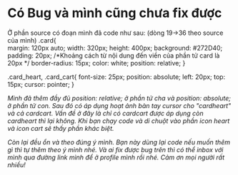 # Có Bug và mình cũng chưa fix được
Ở phần source có đoạn mình đã code như sau: (dòng 19->36 theo source của mình)
.card{  
    margin: 120px auto; 
    width: 320px; 
    height: 400px; 
    background: #272D40; 
    padding: 20px; /*Khoảng cách từ nội dung đến viền của phần tử card là 20px */
    border-radius: 15px; 
    color: white; 
    position: relative; 
}

.card_heart, .card_cart{ 
    font-size: 25px; 
    position: absolute; 
    left: 20px; 
    top: 15px; 
    cursor: pointer; 
}

_Mình đã thêm đầy đủ position: relative; ở phần tử cha và position: absolute; ở phần tử con. Sau đó có áp dụng hoạt ảnh bàn tay cursor cho "cardheart" và cả cardcart. Vấn đề ở đây là chỉ có cardcart được áp dụng còn cardheart thì lại không. Khi bạn chạy code và di chuột vào phần icon heart và icon cart sẽ thấy phần khác biệt._

_Còn lại đều ổn và theo đúng ý mình. Bạn này dùng lại code nếu muốn thêm gì thì tự thêm theo ý mình nhé. Và ai fix được bug trên thì có thể inbox với mình qua đường link mình để ở profile mình rồi nhé. Cảm ơn mọi người rất nhiều!_